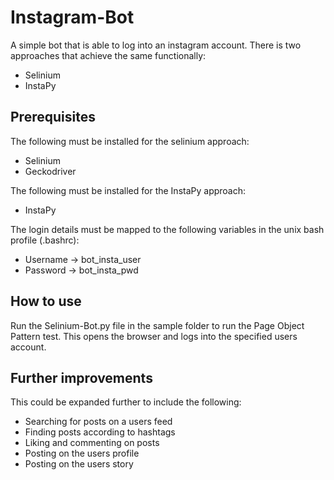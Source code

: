# Instagram-Bot
A simple bot that is able to log into an instagram account. There is two approaches that achieve the same functionally:
<ul>
  <li>Selinium</li>
  <li>InstaPy</li>
</ul>

## Prerequisites
The following must be installed for the selinium approach:
<ul>
  <li>Selinium</li>
  <li>Geckodriver</li>
</ul>

The following must be installed for the InstaPy approach:
<ul>
  <li>InstaPy</li>
</ul>

The login details must be mapped to the following variables in the unix bash profile (.bashrc):
<ul>
 <li>Username -> bot_insta_user</li>
 <li>Password -> bot_insta_pwd</li>
</ul>

## How to use
Run the Selinium-Bot.py file in the sample folder to run the Page Object Pattern test. This opens the browser and logs into the specified users account.

## Further improvements
This could be expanded further to include the following:
<ul>
 <li>Searching for posts on a users feed</li>
 <li>Finding posts according to hashtags</li>
 <li>Liking and commenting on posts</li>
 <li>Posting on the users profile</li>
 <li>Posting on the users story</li>
</ul>
